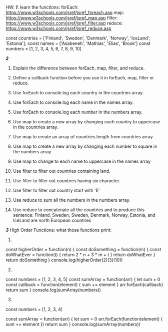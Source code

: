 
HW: 
***1***. learn the functions: 
forEach: https://www.w3schools.com/jsref/jsref_foreach.asp
map:     https://www.w3schools.com/jsref/jsref_map.asp
filter:  https://www.w3schools.com/jsref/jsref_filter.asp
reduce:  https://www.w3schools.com/jsref/jsref_reduce.asp

const countries = ['Finland', 'Sweden', 'Denmark', 'Norway', 'IceLand', 'Estonia'];
const names = ['Asabeneh', 'Mathias', 'Elias', 'Brook']
const numbers = [1, 2, 3, 4, 5, 6, 7, 8, 9, 10]


***2***
1. Explain the difference between forEach, map, filter, and reduce.
2. Define a callback function before you use it in forEach, map, filter or reduce.
3. Use forEach to console.log each country in the countries array.
4. Use forEach to console.log each name in the names array.
5. Use forEach to console.log each number in the numbers array.

6. Use map to create a new array by changing each country to uppercase in the countries array.
7. Use map to create an array of countries length from countries array.
8. Use map to create a new array by changing each number to square in the numbers array
9. Use map to change to each name to uppercase in the names array

10. Use filter to filter out countries containing land.
11. Use filter to filter out countries having six character.
12. Use filter to filter out country start with 'E'

13. Use reduce to sum all the numbers in the numbers array.
14. Use reduce to concatenate all the countries and to produce this sentence: Finland, Sweden, Sweden, Denmark, Norway, Estonia, and IceLand are north European countries


***3***
High Order Functions:
what those functions print:

1. 
const higherOrder = function(n) {
  const doSomething = function(m) {
    const doWhatEver = function(t) {
      return 2 * n + 3 * m + t
    }
    return doWhatEver
  }
  return doSomething
}
console.log(higherOrder(2)(3)(10))


2.
const numbers = [1, 2, 3, 4, 5]
const sumArray = function(arr) {
  let sum = 0
  const callback = function(element) {
    sum += element
  }
  arr.forEach(callback)
  return sum
}
console.log(sumArray(numbers))

3. 
const numbers = [1, 2, 3, 4]

const sumArray = function(arr) {
  let sum = 0
  arr.forEach(function(element) {
    sum += element
  })
  return sum
}
console.log(sumArray(numbers))
